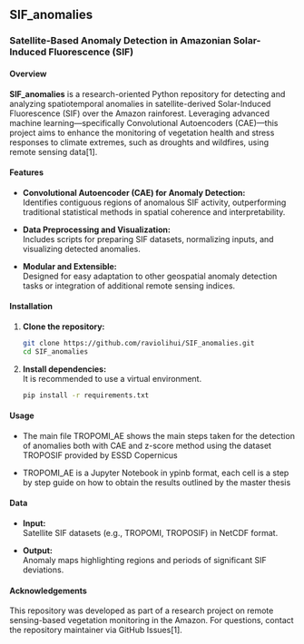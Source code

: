 ## SIF_anomalies

### Satellite-Based Anomaly Detection in Amazonian Solar-Induced Fluorescence (SIF)

#### Overview

**SIF_anomalies** is a research-oriented Python repository for detecting and analyzing spatiotemporal anomalies in satellite-derived Solar-Induced Fluorescence (SIF) over the Amazon rainforest. Leveraging advanced machine learning—specifically Convolutional Autoencoders (CAE)—this project aims to enhance the monitoring of vegetation health and stress responses to climate extremes, such as droughts and wildfires, using remote sensing data[1].

#### Features

- **Convolutional Autoencoder (CAE) for Anomaly Detection:**  
  Identifies contiguous regions of anomalous SIF activity, outperforming traditional statistical methods in spatial coherence and interpretability.

- **Data Preprocessing and Visualization:**  
  Includes scripts for preparing SIF datasets, normalizing inputs, and visualizing detected anomalies.

- **Modular and Extensible:**  
  Designed for easy adaptation to other geospatial anomaly detection tasks or integration of additional remote sensing indices.

#### Installation

1. **Clone the repository:**
   ```bash
   git clone https://github.com/raviolihui/SIF_anomalies.git
   cd SIF_anomalies
   ```

2. **Install dependencies:**  
   It is recommended to use a virtual environment.
   ```bash
   pip install -r requirements.txt
   ```

#### Usage

- The main file TROPOMI_AE shows the main steps taken for the detection of anomalies both with CAE and z-score method using the dataset TROPOSIF provided by ESSD Copernicus

- TROPOMI_AE is a Jupyter Notebook in ypinb format, each cell is a step by step guide on how to obtain the results outlined by the master thesis

#### Data

- **Input:**  
  Satellite SIF datasets (e.g., TROPOMI, TROPOSIF) in NetCDF format.
  
- **Output:**  
  Anomaly maps highlighting regions and periods of significant SIF deviations.

#### Acknowledgements

This repository was developed as part of a research project on remote sensing-based vegetation monitoring in the Amazon. For questions, contact the repository maintainer via GitHub Issues[1].
